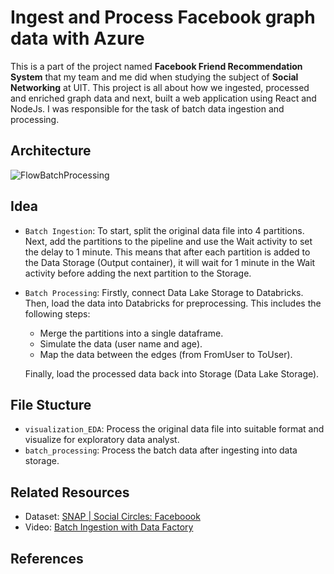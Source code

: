 # Ingest and Process Facebook graph data with Azure

This is a part of the project named **Facebook Friend Recommendation System** that my team and me did when studying the subject of **Social Networking** at UIT. This project is all about how we ingested, processed and enriched graph data and next, built a web application using React and NodeJs. I was responsible for the task of batch data ingestion and processing. 

## Architecture

![FlowBatchProcessing](https://github.com/ngochien1007/graph-data-ingest-process-azure/assets/154615929/9fc002f5-9374-486b-81e8-27fc2e230931)

## Idea

- `Batch Ingestion`: To start, split the original data file into 4 partitions. Next, add the partitions to the pipeline and use the Wait activity to set the delay to 1 minute. This means that after each partition is added to the Data Storage (Output container), it will wait for 1 minute in the Wait activity before adding the next partition to the Storage.
- `Batch Processing`: Firstly, connect Data Lake Storage to Databricks. Then, load the data into Databricks for preprocessing. This includes the following steps:
  -   Merge the partitions into a single dataframe.
  -   Simulate the data (user name and age).
  -   Map the data between the edges (from FromUser to ToUser).
    
    Finally, load the processed data back into Storage (Data Lake Storage).
## File Stucture

- `visualization_EDA`: Process the original data file into suitable format and visualize for exploratory data analyst.
- `batch_processing`: Process the batch data after ingesting into data storage.

## Related Resources

- Dataset: [SNAP | Social Circles: Faceboook](https://snap.stanford.edu/data/ego-Facebook.html)
- Video: [Batch Ingestion with Data Factory](https://youtu.be/fzqeo3ojYaQ)

## References
